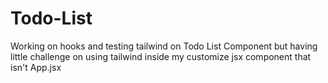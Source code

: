 # Todo-List
Working on hooks and testing tailwind on Todo List Component but having little challenge on using tailwind inside my customize jsx component that isn't App.jsx
